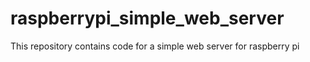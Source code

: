 # raspberrypi_simple_web_server
This repository contains code for a simple web server for raspberry pi
